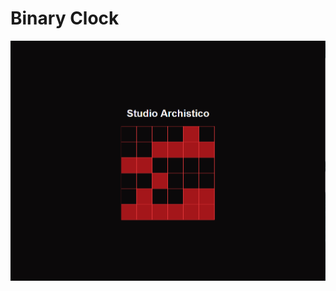# Binary Clock

![screenshot](https://github.com/archistico/BinaryClock/blob/main/screenshot/binary_clock.png?raw=true) 